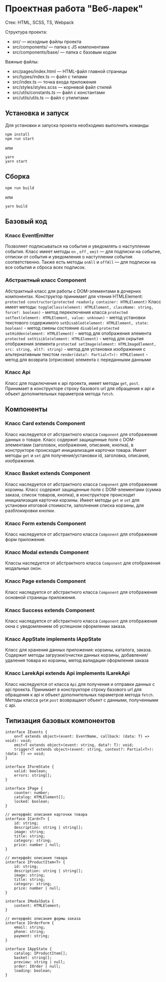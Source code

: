 # Проектная работа "Веб-ларек"

Стек: HTML, SCSS, TS, Webpack

Структура проекта:
- src/ — исходные файлы проекта
- src/components/ — папка с JS компонентами
- src/components/base/ — папка с базовым кодом

Важные файлы:
- src/pages/index.html — HTML-файл главной страницы
- src/types/index.ts — файл с типами
- src/index.ts — точка входа приложения
- src/styles/styles.scss — корневой файл стилей
- src/utils/constants.ts — файл с константами
- src/utils/utils.ts — файл с утилитами

## Установка и запуск
Для установки и запуска проекта необходимо выполнить команды

```
npm install
npm run start
```

или

```
yarn
yarn start
```
## Сборка

```
npm run build
```

или

```
yarn build
```

## Базовый код
### Класс EventEmitter
Позволяет подписываться на события и уведомлять о наступлении события.
Класс имеет методы ```on``` ,  ```off``` ,  ```emit```  — для подписки на событие, отписки от события и уведомления о наступлении события соответственно.
Также есть методы  ```onAll``` и  ```offAll```  — для подписки на все события и сброса всех подписок.

### Абстрактный класс Component
Абстрактный класс для работы с DOM-элементами в дочерних компонентах.
Конструктор принимает для чтения HTMLElement:
```protected constructor(protected readonly container: HTMLElement)```
Класс имеет методы:
 ```toggleClass(element: HTMLElement, className: string, force?: boolean)``` - метод переключения класса
 ```protected setText(element: HTMLElement, value: unknown)``` - метод установки текстового содержимого
 ```setDisabled(element: HTMLElement, state: boolean)``` - метод смены состояние ```disabled```
 ```protected setHidden(element: HTMLElement)``` - метод для отображения элемента
 ```protected setVisible(element: HTMLElement)``` - метод для скрытия отображения элемента
 ```protected setImage(element: HTMLImageElement, src: string, alt?: string)``` - метод для установки изображения с альтернативным текстом 
 ```render(data?: Partial<T>): HTMLElement``` - метод для возврата (отрисовки) элемента с переданными данными

### Класс Api
Класс для подключения к api проекта, имеет методы ```get```, ```post```. Принимает в конструкторе строку базового url для обращения к api и объект дополнительных параметров метода ```fetch```.

## Компоненты
### Класс Card extends Component<ICard>
Класс наследуется от абстрактного класса ```Component``` для отображения данных о товаре.
Класс содержит защищенные поля с DOM-элементами (заголовок, изображение, описание, кнопка), в конструкторе происходит инициализация карточки товара. Имеет методы ```get``` и ```set``` для получения/установки id, заголовка, описания, изображения. 

### Класс Basket extends Component
Класс наследуется от абстрактного класса ```Component``` для отображения корзины. Класс содержит защищенные поля с DOM-элементами (сумма заказа, список товаров, кнопка), в конструкторе происходит инициализация карточки корзины. Имеет методы ```get``` и ```set``` для установки итоговой стоимости, заполнения списка корзины, для разблокировки кнопки.


### Класс Form extends Component
Класс наследуется от абстрактного класса ```Component``` для отображения форм приложения. 

### Класс Modal extends Component
Классы наследуется от абстрактного класса ```Component``` для отображения модальных окон.

### Класс Page extends Component<IPage>
Класс наследуется от абстрактного класса ```Component``` для отображения основной страницы приложения.

### Класс Success extends Component
Класс наследуется от абстрактного класса ```Component``` для отображения окна с уведомлением об успешном оформлении заказа.  






### Класс AppState implements IAppState
Класс для хранения данных приложения: корзины, каталога, заказа. Содержит методы загрузки/очистки данных корзины, добавления/удаления товара из корзины, метод валидации оформления заказа

### Класс LarekApi extends Api implements ILarekApi
Класс наследуются от класса ```Api``` для получения и отправки данных с api проекта. Принимает в конструкторе строку базового url для обращения к api и объект дополнительных параметров метода ```fetch```. Методы класса ```get```и ```post``` возвращают объект с данными, полученными с api.

## Типизация базовых компонентов
```
interface IEvents {
    on<T extends object>(event: EventName, callback: (data: T) => void): void;
    emit<T extends object>(event: string, data?: T): void;
    trigger<T extends object>(event: string, context?: Partial<T>): (data: T) => void;
}

interface IFormState {
    valid: boolean;
    errors: string[];
}

interface IPage {
    counter: number;
    catalog: HTMLElement[];
    locked: boolean;
}

// интерфейс описания карточки товара
interface ICard<T> {
    id: string;
    description: string | string[];
    image: string;
    title: string;
    category: string;
    price: number | null;
}

// интерфейс описания товара
interface IProductItem<T> {
    id: string;
    description: string | string[];
    image: string;
    title: string;
    category: string;
    price: number | null;
}

interface IModalData {
    content: HTMLElement;
}

// интерфейс описания формы заказа
interface IOrderForm {
    email: string;
    phone: string;
    payment: string;
}

interface IAppState {
    catalog: IProductItem[];
    basket: string[];
    preview: string | null;
    order: IOrder | null;
    loading: boolean;
}
```
